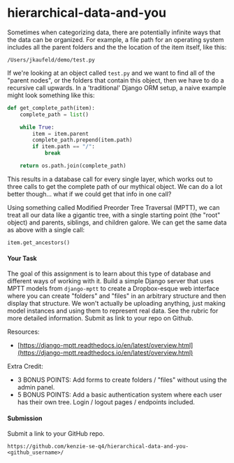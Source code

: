 <!-- 

Resources:

https://django-mptt.readthedocs.io/en/latest/tutorial.html

 -->


# hierarchical-data-and-you

Sometimes when categorizing data, there are potentially infinite ways that the data can be organized. For example, a file path for an operating system includes all the parent folders and the the location of the item itself, like this:

```
/Users/jkaufeld/demo/test.py
```

If we're looking at an object called `test.py` and we want to find all of the "parent nodes", or the folders that contain this object, then we have to do a recursive call upwards. In a 'traditional' Django ORM setup, a naive example might look something like this:

```python
def get_complete_path(item):
    complete_path = list()

    while True:
        item = item.parent
        complete_path.prepend(item.path)
        if item.path == "/":
            break

    return os.path.join(complete_path)
```

This results in a database call for every single layer, which works out to three calls to get the complete path of our mythical object. We can do a lot better though... what if we could get that info in one call?

Using something called Modified Preorder Tree Traversal (MPTT), we can treat all our data like a gigantic tree, with a single starting point (the "root" object) and parents, siblings, and children galore. We can get the same data as above with a single call:

```
item.get_ancestors()
```

#### **Your Task**

The goal of this assignment is to learn about this type of database and different ways of working with it. Build a simple Django server that uses MPTT models from `django-mptt` to create a Dropbox-esque web interface where you can create "folders" and "files" in an arbitrary structure and then display that structure. We won't actually be uploading anything, just making model instances and using them to represent real data. See the rubric for more detailed information. Submit as link to your repo on Github.

Resources:

*   [https://django-mptt.readthedocs.io/en/latest/overview.html](https://django-mptt.readthedocs.io/en/latest/overview.html)

Extra Credit:

*   3 BONUS POINTS: Add forms to create folders / "files" without using the admin panel.
*   5 BONUS POINTS: Add a basic authentication system where each user has their own tree. Login / logout pages / endpoints included.

#### **Submission**

Submit a link to your GitHub repo.

```
https://github.com/kenzie-se-q4/hierarchical-data-and-you-<github_username>/
```
